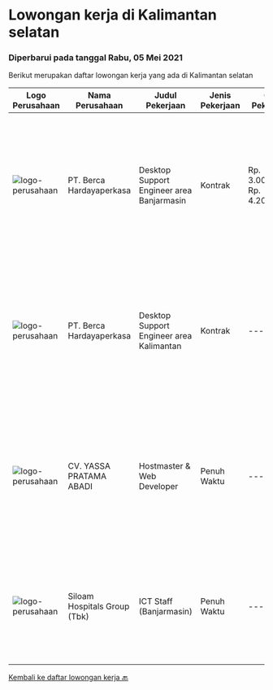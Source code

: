 
  # Lowongan kerja di Kalimantan selatan

  ### Diperbarui pada tanggal Rabu, 05 Mei 2021

  Berikut merupakan daftar lowongan kerja yang ada di Kalimantan selatan

  |Logo Perusahaan | Nama Perusahaan | Judul Pekerjaan | Jenis Pekerjaan | Gaji Pekerjaan | Lokasi | Deskripsi | Tanggal diunggah | Pranala |
  | -------------- | --------------- | --------------- | --------- | --------- | -------------- | ------- | ----------- | ----------- |
  |![logo-perusahaan](https://image-service-cdn.seek.com.au/0c900ac2b5b1a2cf9bee651ce5d069e68ff14c92/ee4dce1061f3f616224767ad58cb2fc751b8d2dc)|PT. Berca Hardayaperkasa|Desktop Support Engineer area Banjarmasin|Kontrak|Rp. 3.000.000-Rp. 4.200.000|Banjarmasin|Delivery the implementation and provide PC, Printer, and Networking. Analyze and diagnose technical issues and give fast problem resolution Technical...|Selasa, 04 Mei 2021|https://www.jobstreet.co.id/id/job/desktop-support-engineer-area-banjarmasin-3523369?token=0~e27510e0-80b2-40b7-8db4-d2c1c181cec7&sectionRank=1&jobId=jobstreet-id-job-3523369|
|![logo-perusahaan](https://image-service-cdn.seek.com.au/0c900ac2b5b1a2cf9bee651ce5d069e68ff14c92/ee4dce1061f3f616224767ad58cb2fc751b8d2dc)|PT. Berca Hardayaperkasa|Desktop Support Engineer area Kalimantan|Kontrak|---|Kalimantan Selatan|Delivery the implementation and provide PC, Printer, and Networking. Analyze and diagnose technical issues and give fast problem resolution Technical...|Jumat, 30 April 2021|https://www.jobstreet.co.id/id/job/desktop-support-engineer-area-kalimantan-3520858?token=0~e27510e0-80b2-40b7-8db4-d2c1c181cec7&sectionRank=2&jobId=jobstreet-id-job-3520858|
|![logo-perusahaan](https://us.123rf.com/450wm/pavelstasevich/pavelstasevich1811/pavelstasevich181101027/112815900-stock-vector-no-image-available-icon-flat-vector.jpg?ver=6)|CV. YASSA PRATAMA ABADI|Hostmaster & Web Developer|Penuh Waktu|---|Banjarmasin|Menguasai: WHM Cpanel Domain &amp; Hosting Manager Menguasai CMS Wordpress Menguasai Adobe Illustrator &amp; Photoshop User Interface Designer...|Senin, 26 April 2021|https://www.jobstreet.co.id/id/job/hostmaster-web-developer-3516862?token=0~e27510e0-80b2-40b7-8db4-d2c1c181cec7&sectionRank=3&jobId=jobstreet-id-job-3516862|
|![logo-perusahaan](https://image-service-cdn.seek.com.au/43c497841bb9bb0d3c63e43e04c89df51fdc045b/ee4dce1061f3f616224767ad58cb2fc751b8d2dc)|Siloam Hospitals Group (Tbk)|ICT Staff (Banjarmasin)|Penuh Waktu|---|Banjarmasin|Job Descriptions: Support IT Operations.  Qualifications: Candidate must possess at least Bachelor's Degree in Engineering...|Selasa, 06 April 2021|https://www.jobstreet.co.id/id/job/ict-staff-banjarmasin-3499817?token=0~e27510e0-80b2-40b7-8db4-d2c1c181cec7&sectionRank=4&jobId=jobstreet-id-job-3499817|


  [Kembali ke daftar lowongan kerja 🔙](../README.md#daftar-lowongan-kerja)
  